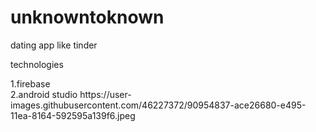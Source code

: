 # unknowntoknown
dating app like tinder
<p>technologies</p>
1.firebase<br>
2.android studio
https://user-images.githubusercontent.com/46227372/90954837-ace26680-e495-11ea-8164-592595a139f6.jpeg
